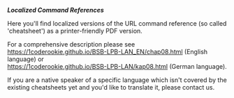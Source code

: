 ***Localized Command References***

Here you'll find localized versions of the URL command reference (so called 'cheatsheet') as a printer-friendly PDF version.  
  
For a comprehensive description please see  
https://1coderookie.github.io/BSB-LPB-LAN_EN/chap08.html (English language) or  
https://1coderookie.github.io/BSB-LPB-LAN/kap08.html (German language).
  
If you are a native speaker of a specific language which isn't covered by the existing cheatsheets yet and you'd like to translate it, please contact us.  
